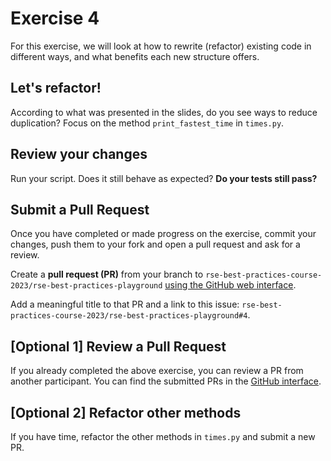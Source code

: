 # Exercise 4
For this exercise, we will look at how to rewrite (refactor) existing code in different ways, and what benefits each new structure offers.

## Let's refactor!
According to what was presented in the slides, do you see ways to reduce duplication?
Focus on the method `print_fastest_time` in `times.py`.

## Review your changes
Run your script. Does it still behave as expected?
**Do your tests still pass?**

## Submit a Pull Request
Once you have completed or made progress on the exercise, commit your changes, push them to your fork and open a pull request and ask for a review.

Create a **pull request (PR)** from your branch to `rse-best-practices-course-2023/rse-best-practices-playground` [using the GitHub web interface](https://docs.github.com/en/pull-requests/collaborating-with-pull-requests/proposing-changes-to-your-work-with-pull-requests/creating-a-pull-request).

Add a meaningful title to that PR and a link to this issue: `rse-best-practices-course-2023/rse-best-practices-playground#4`.


## [Optional 1] Review a Pull Request
If you already completed the above exercise, you can review a PR from another participant. You can find the submitted PRs in the [GitHub interface](
    https://www.github.com/rse-best-practices-course-2023/rse-best-practices-playground/pulls).

## [Optional 2] Refactor other methods
If you have time, refactor the other methods in `times.py` and submit a new PR.
